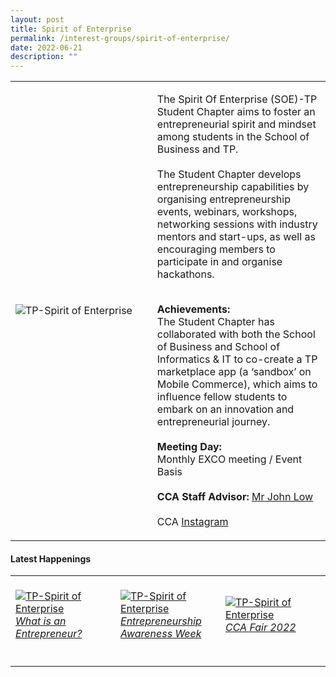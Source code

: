 ```yaml
---
layout: post
title: Spirit of Enterprise
permalink: /interest-groups/spirit-of-enterprise/
date: 2022-06-21
description: ""
---
```


<div>
    <table>
        <tr>
            <td style="width:45%"><image src="/images/CCA_tp_spirit_of_enterprise.jpg" style="display:block;margin-left:auto;margin-right:auto;" alt="TP-Spirit of Enterprise"></image></td>
            <td>
                <p>
                    The Spirit Of Enterprise (SOE)-TP Student Chapter aims to foster an entrepreneurial spirit and mindset among students in the School of Business and TP.<br>
                    <br>
                    The Student Chapter develops entrepreneurship capabilities by organising entrepreneurship events, webinars, workshops, networking sessions with industry mentors and start-ups, as well as encouraging members to participate in and organise hackathons.<br>
                    <br>
                </p>
                <p>
                   <b>Achievements:</b><br>
                   The Student Chapter has collaborated with both the School of Business and School of Informatics & IT to co-create a TP marketplace app (a ‘sandbox’ on Mobile Commerce), which aims to influence fellow students to embark on an innovation and entrepreneurial journey.<br>
                    <br>
                    <b>Meeting Day:</b><br>
                    Monthly EXCO meeting / Event Basis<br>
                    <br>
                    <b>CCA Staff Advisor:</b> <a href="mailto:johnlow@tp.edu.sg">Mr John Low</a><br>
                    <br>
                    CCA <a href="https://www.instagram.com/soe__tp">Instagram</a>
                </p>
            </td>
        </tr>
    </table>
</div>

#### Latest Happenings

<div>
    <table>
        <tr>
            <td style="width:33%"><br>
                <a href="https://www.instagram.com/p/CdVHWqrhX__/">
                    <image src="/images/Interest Groups/SOE_What is an Entrepreneur.png" style="display:block;margin-left:auto;margin-right:auto;" alt="TP-Spirit of Enterprise">
                    <h6 style="margin-top:0%">What is an Entrepreneur?</h6>
                    </image>
                </a>
            </td>
            <td style="width:33%"><br>
                <a href="https://www.instagram.com/p/CdUyAaDhvmd/">
                    <image src="/images/Interest Groups/SOE_Entrepreneurship Awareness Week.png" style="display:block;margin-left:auto;margin-right:auto;" alt="TP-Spirit of Enterprise">
                    <h6 style="margin-top:0%">Entrepreneurship Awareness Week</h6>
                    </image>
                </a>
            </td>
            <td style="width:33%"><br>
                <a href="https://www.instagram.com/p/Cc16eHGB15x/">
                    <image src="/images/Interest Groups/SOE_CCA Fair 2022.png" style="display:block;margin-left:auto;margin-right:auto;" alt="TP-Spirit of Enterprise">
                    <h6 style="margin-top:0%">CCA Fair 2022</h6>
                    </image>
                </a>
            </td>
        </tr>
    </table>
</div>